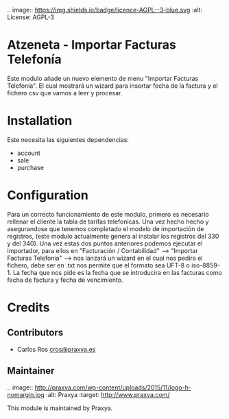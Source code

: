 .. image:: https://img.shields.io/badge/licence-AGPL--3-blue.svg
    :alt: License: AGPL-3

Atzeneta - Importar Facturas Telefonía
============================

Este modulo añade un nuevo elemento de menu "Importar Facturas Telefonía". 
El cual mostrará un wizard para insertar fecha de la factura y el fichero csv que vamos a leer y procesar.

Installation
============
Este necesita las siguientes dependencias:
* account
* sale
* purchase

Configuration
=============
Para un correcto funcionamiento de este modulo, primero es necesario rellenar el cliente la tabla de tarífas telefonicas.
Una vez hecho hecho y asegurandose que tenemos completado el modelo de importación de registros, (este modulo actualmente genera al instalar los registros del 330 y del 340). 
Una vez estas dos puntos anteriores podemos ejecutar el importador, para ellos en "Facturación / Contabilidad" --> "Importar Facturas Telefonia" --> nos lanzará un wizard en el cual nos pedira el fichero, debe ser en .txt nos permite que el formato sea UFT-8 o iso-8859-1.
La fecha que nos pide es la fecha que se introducira en las facturas como fecha de factura y fecha de vencimiento.


Credits
=======

Contributors
------------

* Carlos Ros <cros@praxya.es>

Maintainer
----------

.. image:: http://praxya.com/wp-content/uploads/2015/11/logo-h-nomargin.jpg
   :alt: Praxya
   :target: http://www.praxya.com/

This module is maintained by Praxya.
